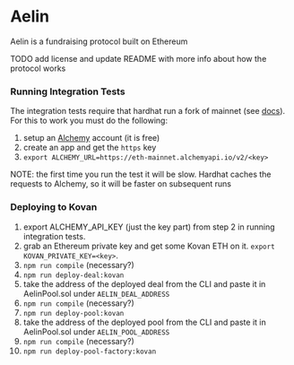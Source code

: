 # Aelin

Aelin is a fundraising protocol built on Ethereum

TODO add license and update README with more info about how the protocol works

### Running Integration Tests

The integration tests require that hardhat run a fork of mainnet (see [docs](https://hardhat.org/hardhat-network/guides/mainnet-forking.html)). For this to work you must do the following:

1. setup an [Alchemy](https://www.alchemy.com/) account (it is free)
2. create an app and get the `https` key
3. `export ALCHEMY_URL=https://eth-mainnet.alchemyapi.io/v2/<key>`

NOTE: the first time you run the test it will be slow. Hardhat caches the requests to Alchemy, so it will be faster on subsequent runs

### Deploying to Kovan

1. export ALCHEMY_API_KEY (just the key part) from step 2 in running integration tests.
2. grab an Ethereum private key and get some Kovan ETH on it. `export KOVAN_PRIVATE_KEY=<key>`.
3. `npm run compile` (necessary?)
4. `npm run deploy-deal:kovan`
5. take the address of the deployed deal from the CLI and paste it in AelinPool.sol under `AELIN_DEAL_ADDRESS`
6. `npm run compile` (necessary?)
7. `npm run deploy-pool:kovan`
8. take the address of the deployed pool from the CLI and paste it in AelinPool.sol under `AELIN_POOL_ADDRESS`
9. `npm run compile` (necessary?)
10. `npm run deploy-pool-factory:kovan`
